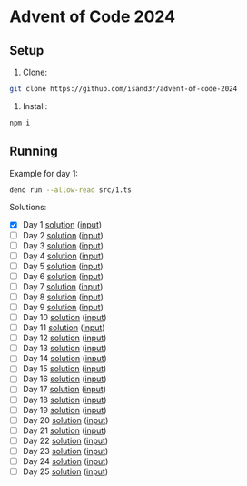 # Advent of Code 2024

## Setup

1. Clone:

```bash
git clone https://github.com/isand3r/advent-of-code-2024
```

1. Install:

```bash
npm i
```

## Running

Example for day 1:

```bash
deno run --allow-read src/1.ts
```

Solutions:

- [x] Day 1 [solution](./src/1.ts) ([input](./src/1.txt))
- [ ] Day 2 [solution](./src/2.ts) ([input](./src/2.txt))
- [ ] Day 3 [solution](./src/3.ts) ([input](./src/3.txt))
- [ ] Day 4 [solution](./src/4.ts) ([input](./src/4.txt))
- [ ] Day 5 [solution](./src/5.ts) ([input](./src/5.txt))
- [ ] Day 6 [solution](./src/6.ts) ([input](./src/6.txt))
- [ ] Day 7 [solution](./src/7.ts) ([input](./src/7.txt))
- [ ] Day 8 [solution](./src/8.ts) ([input](./src/8.txt))
- [ ] Day 9 [solution](./src/9.ts) ([input](./src/9.txt))
- [ ] Day 10 [solution](./src/10.ts) ([input](./src/10.txt))
- [ ] Day 11 [solution](./src/11.ts) ([input](./src/11.txt))
- [ ] Day 12 [solution](./src/12.ts) ([input](./src/12.txt))
- [ ] Day 13 [solution](./src/13.ts) ([input](./src/13.txt))
- [ ] Day 14 [solution](./src/14.ts) ([input](./src/14.txt))
- [ ] Day 15 [solution](./src/15.ts) ([input](./src/15.txt))
- [ ] Day 16 [solution](./src/16.ts) ([input](./src/16.txt))
- [ ] Day 17 [solution](./src/17.ts) ([input](./src/17.txt))
- [ ] Day 18 [solution](./src/18.ts) ([input](./src/18.txt))
- [ ] Day 19 [solution](./src/19.ts) ([input](./src/19.txt))
- [ ] Day 20 [solution](./src/20.ts) ([input](./src/20.txt))
- [ ] Day 21 [solution](./src/21.ts) ([input](./src/21.txt))
- [ ] Day 22 [solution](./src/22.ts) ([input](./src/22.txt))
- [ ] Day 23 [solution](./src/23.ts) ([input](./src/23.txt))
- [ ] Day 24 [solution](./src/24.ts) ([input](./src/24.txt))
- [ ] Day 25 [solution](./src/25.ts) ([input](./src/25.txt))
